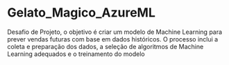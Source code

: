 # Gelato_Magico_AzureML
Desafio de Projeto, o objetivo é criar um modelo de Machine Learning para prever vendas futuras com base em dados históricos. O processo inclui a coleta e preparação dos dados, a seleção de algoritmos de Machine Learning adequados e o treinamento do modelo
